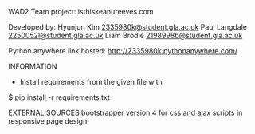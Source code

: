 
WAD2 Team project: isthiskeanureeves.com

Developed by: Hyunjun Kim 2335980k@student.gla.ac.uk
              Paul Langdale 2250052l@student.gla.ac.uk
              Liam Brodie 2198998b@student.gla.ac.uk


Python anywhere link hosted: http://2335980k.pythonanywhere.com/


INFORMATION

* Install requirements from the given file with

$ pip install -r requirements.txt



EXTERNAL SOURCES
 bootstrapper version 4
 for css and ajax scripts in responsive page design
 
 
